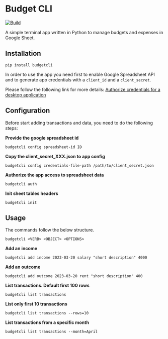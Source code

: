 # Budget CLI

[![Build](https://github.com/madalinpopa/budgetcli/actions/workflows/build.yaml/badge.svg)](https://github.com/madalinpopa/budgetcli/actions/workflows/build.yaml)

A simple terminal app written in Python to manage budgets and expenses in Google Sheet.

## Installation

```
pip install budgetcli
```

In order to use the app you need first to enable Google Spreadsheet API and to generate app credentials with a
`client_id` and a `client_secret`.

Please follow the following link for more details: [Authorize credentials for a desktop application](https://developers.google.com/sheets/api/quickstart/python)

## Configuration

Before start adding transactions and data, you need to do the following steps:

**Provide the google spreadsheet id**
```
budgetcli config spreadsheet-id ID
```

**Copy the client_secret_XXX.json to app config**
```
budgetcli config credentials-file-path /path/to/client_secret.json
```

**Authorize the app access to spreadsheet data**
```
budgetcli auth
```

**Init sheet tables headers**
```
budgetcli init
```

## Usage

The commands follow the below structure.
```
budgetcli <VERB> <OBJECT> <OPTIONS>
```

**Add an income**
```
budgetcli add income 2023-03-20 salary "short description" 4000
```
**Add an outcome**
```
budgetcli add outcome 2023-03-20 rent "short description" 400
```
**List transactions. Default first 100 rows**
```
budgetcli list transactions 
```
**List only first 10 transactions**

```
budgetcli list transactions --rows=10 
```

**List transactions from a specific month**
```
budgetcli list transactions --month=April 
```
